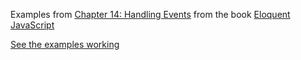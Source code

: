 Examples from [Chapter 14: Handling Events](http://eloquentjavascript.net/14_event.html) from the 
book [Eloquent JavaScript](http://eloquentjavascript.net/index.html)

[See the examples working](https://ull-esit-mii-ca-1718.github.io/ejs-chapter14-handling-events)
